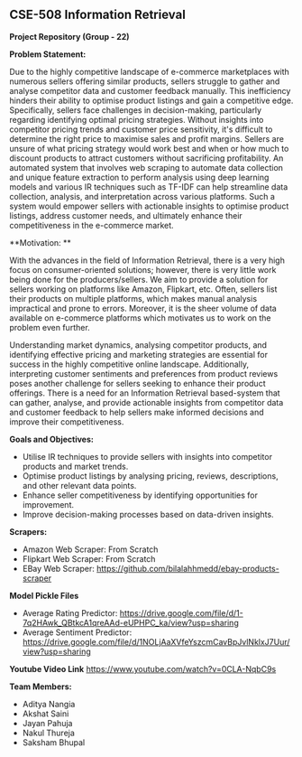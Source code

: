 CSE-508 Information Retrieval
--------------------------------------
**Project Repository (Group - 22)**

**Problem Statement:**

Due to the highly competitive landscape of e-commerce marketplaces with numerous sellers offering similar products, sellers struggle to gather and analyse competitor data and customer feedback manually. This inefficiency hinders their ability to optimise product listings and gain a competitive edge. Specifically, sellers face challenges in decision-making, particularly regarding identifying optimal pricing strategies. Without insights into competitor pricing trends and customer price sensitivity, it's difficult to determine the right price to maximise sales and profit margins. Sellers are unsure of what pricing strategy would work best and when or how much to discount products to attract customers without sacrificing profitability. An automated system that involves web scraping to automate data collection and unique feature extraction to perform analysis using deep learning models and various IR techniques such as TF-IDF can help streamline data collection, analysis, and interpretation across various platforms. Such a system would empower sellers with actionable insights to optimise product listings, address
customer needs, and ultimately enhance their competitiveness in the e-commerce market.

**Motivation: **

With the advances in the field of Information Retrieval, there is a very high focus on consumer-oriented solutions; however, there is very little work being done for the producers/sellers. We aim to provide a solution for sellers working on platforms like Amazon, Flipkart, etc. Often, sellers list their products on multiple platforms, which makes manual analysis impractical and prone to errors. Moreover, it is the sheer volume of data available on e-commerce platforms which motivates us to work on the problem even further.

Understanding market dynamics, analysing competitor products, and identifying effective pricing and marketing strategies are essential for success in the highly competitive online landscape. Additionally, interpreting customer sentiments and preferences from product reviews poses another challenge for sellers seeking to enhance their product offerings. There is a need for an Information Retrieval based-system that can gather, analyse, and provide actionable insights from competitor data and customer feedback to help sellers make informed decisions and improve their competitiveness.

**Goals and Objectives:**

- Utilise IR techniques to provide sellers with insights into competitor products and market trends.
- Optimise product listings by analysing pricing, reviews, descriptions, and other relevant data points.
- Enhance seller competitiveness by identifying opportunities for improvement.
- Improve decision-making processes based on data-driven insights.

**Scrapers:**

- Amazon Web Scraper: From Scratch
- Flipkart Web Scraper: From Scratch
- EBay Web Scraper: https://github.com/bilalahhmedd/ebay-products-scraper

**Model Pickle Files**
- Average Rating Predictor: https://drive.google.com/file/d/1-7q2HAwk_QBtkcA1qreAAd-eUPHPC_ka/view?usp=sharing
- Average Sentiment Predictor: https://drive.google.com/file/d/1NOLjAaXVfeYszcmCavBpJvlNklxJ7Uur/view?usp=sharing

 **Youtube Video Link**
 https://www.youtube.com/watch?v=0CLA-NqbC9s 

**Team Members:**

- Aditya Nangia
- Akshat Saini
- Jayan Pahuja
- Nakul Thureja
- Saksham Bhupal
